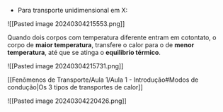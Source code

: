 - Para transporte unidimensional em X: 

![[Pasted image 20240304215553.png]]

 Quando dois corpos com temperatura diferente entram em cotontato, o corpo de **maior temperatura**, transfere o calor para o de **menor temperatura**, até que se atinga o **equilibrio térmico**.

![[Pasted image 20240304215731.png]]

[[Fenômenos de Transporte/Aula 1/Aula 1 - Introdução#Modos de condução|Os 3 tipos de transportes de calor]] 

![[Pasted image 20240304220426.png]]

